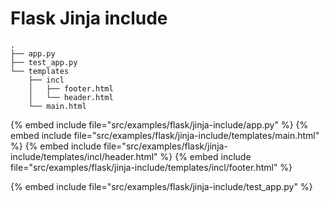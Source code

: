 # Flask Jinja include



```
.
├── app.py
├── test_app.py
└── templates
    ├── incl
    │   ├── footer.html
    │   └── header.html
    └── main.html
```

{% embed include file="src/examples/flask/jinja-include/app.py" %}
{% embed include file="src/examples/flask/jinja-include/templates/main.html" %}
{% embed include file="src/examples/flask/jinja-include/templates/incl/header.html" %}
{% embed include file="src/examples/flask/jinja-include/templates/incl/footer.html" %}

{% embed include file="src/examples/flask/jinja-include/test_app.py" %}

